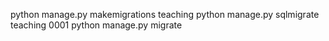 python manage.py makemigrations teaching
python manage.py sqlmigrate teaching 0001
python manage.py migrate